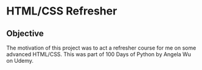 # HTML/CSS Refresher

## Objective

The motivation of this project was to act a refresher course for me on some advanced HTML/CSS. 
This was part of 100 Days of Python by Angela Wu on Udemy.

